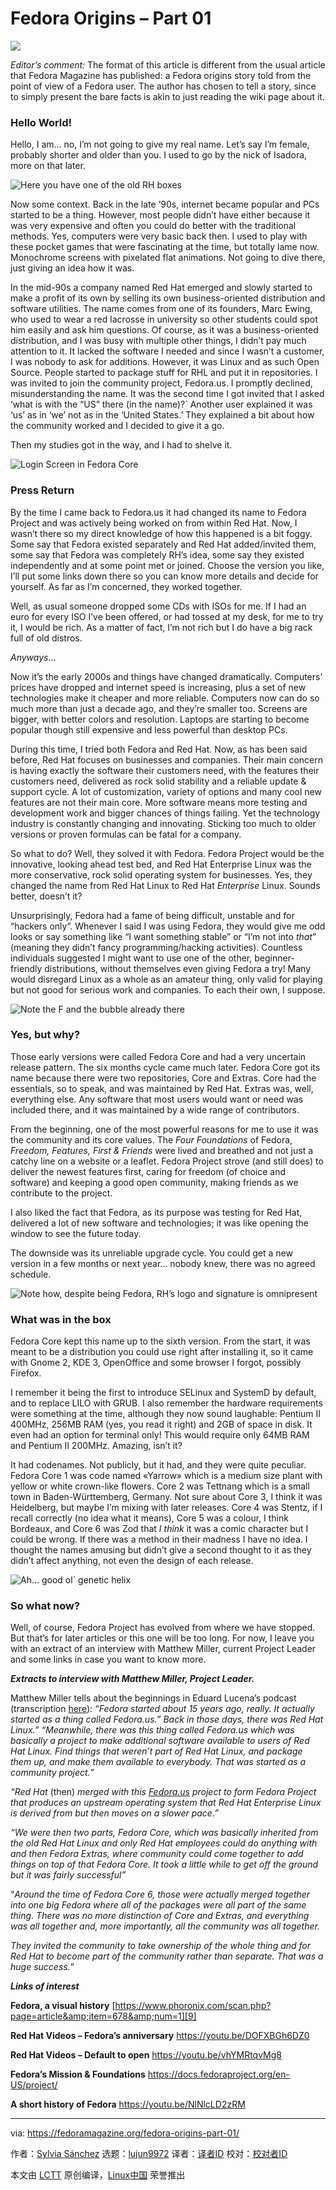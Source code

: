 [#]: collector: (lujun9972)
[#]: translator: ( )
[#]: reviewer: ( )
[#]: publisher: ( )
[#]: url: ( )
[#]: subject: (Fedora Origins – Part 01)
[#]: via: (https://fedoramagazine.org/fedora-origins-part-01/)
[#]: author: (Sylvia Sánchez https://fedoramagazine.org/author/lailah/)

Fedora Origins – Part 01
======

![][1]

_Editor’s comment:_ The format of this article is different from the usual article that Fedora Magazine has published: a Fedora origins story told from the point of view of a Fedora user. The author has chosen to tell a story, since to simply present the bare facts is akin to just reading the wiki page about it.

### Hello World!

Hello, I am… no, I’m not going to give my real name. Let’s say I’m female, probably shorter and older than you. I used to go by the nick of Isadora, more on that later.

![Here you have one of the old RH boxes][2]

Now some context. Back in the late ’90s, internet became popular and PCs started to be a thing. However, most people didn’t have either because it was very expensive and often you could do better with the traditional methods. Yes, computers were very basic back then. I used to play with these pocket games that were fascinating at the time, but totally lame now. Monochrome screens with pixelated flat animations. Not going to dive there, just giving an idea how it was.

In the mid-90s a company named Red Hat emerged and slowly started to make a profit of its own by selling its own business-oriented distribution and software utilities. The name comes from one of its founders, Marc Ewing, who used to wear a red lacrosse in university so other students could spot him easily and ask him questions.
Of course, as it was a business-oriented distribution, and I was busy with multiple other things, I didn’t pay much attention to it. It lacked the software I needed and since I wasn’t a customer, I was nobody to ask for additions. However, it was Linux and as such Open Source. People started to package stuff for RHL and put it in repositories. I was invited to join the community project, Fedora.us. I promptly declined, misunderstanding the name. It was the second time I got invited that I asked ‘what is with the “US” there (in the name)?` Another user explained it was ‘us’ as in ‘we’ not as in the ‘United States.’ They explained a bit about how the community worked and I decided to give it a go.

Then my studies got in the way, and I had to shelve it.

![Login Screen in Fedora Core][3]

### Press Return

By the time I came back to Fedora.us it had changed its name to Fedora Project and was actively being worked on from within Red Hat. Now, I wasn’t there so my direct knowledge of how this happened is a bit foggy. Some say that Fedora existed separately and Red Hat added/invited them, some say that Fedora was completely RH’s idea, some say they existed independently and at some point met or joined. Choose the version you like, I’ll put some links down there so you can know more details and decide for yourself. As far as I’m concerned, they worked together.

Well, as usual someone dropped some CDs with ISOs for me. If I had an euro for every ISO I’ve been offered, or had tossed at my desk, for me to try it, I would be rich. As a matter of fact, I’m not rich but I do have a big rack full of old distros.

_Anyways_…

Now it’s the early 2000s and things have changed dramatically. Computers’ prices have dropped and internet speed is increasing, plus a set of new technologies make it cheaper and more reliable. Computers now can do so much more than just a decade ago, and they’re smaller too. Screens are bigger, with better colors and resolution. Laptops are starting to become popular though still expensive and less powerful than desktop PCs.

During this time, I tried both Fedora and Red Hat. Now, as has been said before, Red Hat focuses on businesses and companies. Their main concern is having exactly the software their customers need, with the features their customers need, delivered as rock solid stability and a reliable update &amp; support cycle. A lot of customization, variety of options and many cool new features are not their main core. More software means more testing and development work and bigger chances of things failing. Yet the technology industry is constantly changing and innovating. Sticking too much to older versions or proven formulas can be fatal for a company.

So what to do? Well, they solved it with Fedora. Fedora Project would be the innovative, looking ahead test bed, and Red Hat Enterprise Linux was the more conservative, rock solid operating system for businesses. Yes, they changed the name from Red Hat Linux to Red Hat _Enterprise_ Linux. Sounds better, doesn’t it?

Unsurprisingly, Fedora had a fame of being difficult, unstable and for “hackers only”. Whenever I said I was using Fedora, they would give me odd looks or say something like “I want something stable” or “I’m not into _that_” (meaning they didn’t fancy programming/hacking activities). Countless individuals suggested I might want to use one of the other, beginner-friendly distributions, without themselves even giving Fedora a try! Many would disregard Linux as a whole as an amateur thing, only valid for playing but not good for serious work and companies. To each their own, I suppose.

![Note the F and the bubble already there][4]

### Yes, but why?

Those early versions were called Fedora Core and had a very uncertain release pattern. The six months cycle came much later. Fedora Core got its name because there were two repositories, Core and Extras. Core had the essentials, so to speak, and was maintained by Red Hat. Extras was, well, everything else. Any software that most users would want or need was included there, and it was maintained by a wide range of contributors.

From the beginning, one of the most powerful reasons for me to use it was the community and its core values. The _Four Foundations_ of Fedora, _Freedom, Features, First &amp; Friends_ were lived and breathed and not just a catchy line on a website or a leaflet. Fedora Project strove (and still does) to deliver the newest features first, caring for freedom (of choice and software) and keeping a good open community, making friends as we contribute to the project.

I also liked the fact that Fedora, as its purpose was testing for Red Hat, delivered a lot of new software and technologies; it was like opening the window to see the future today.

The downside was its unreliable upgrade cycle. You could get a new version in a few months or next year… nobody knew, there was no agreed schedule.

![Note how, despite being Fedora, RH’s logo and signature is omnipresent][5]

### What was in the box

Fedora Core kept this name up to the sixth version. From the start, it was meant to be a distribution you could use right after installing it, so it came with Gnome 2, KDE 3, OpenOffice and some browser I forgot, possibly Firefox.

I remember it being the first to introduce SELinux and SystemD by default, and to replace LILO with GRUB. I also remember the hardware requirements were something at the time, although they now sound laughable: Pentium II 400MHz, 256MB RAM (yes, you read it right) and 2GB of space in disk. It even had an option for terminal only! This would require only 64MB RAM and Pentium II 200MHz. Amazing, isn’t it?

It had codenames. Not publicly, but it had, and they were quite peculiar. Fedora Core 1 was code named «Yarrow» which is a medium size plant with yellow or white crown-like flowers. Core 2 was Tettnang which is a small town in Baden-Württemberg, Germany. Not sure about Core 3, I think it was Heidelberg, but maybe I’m mixing with later releases. Core 4 was Stentz, if I recall correctly (no idea what it means), Core 5 was a colour, I think Bordeaux, and Core 6 was Zod that _I think_ it was a comic character but I could be wrong. If there was a method in their madness I have no idea. I thought the names amusing but didn’t give a second thought to it as they didn’t affect anything, not even the design of each release.

![Ah… good ol` genetic helix][6]

### So what now?

Well, of course, Fedora Project has evolved from where we have stopped. But that’s for later articles or this one will be too long. For now, I leave you with an extract of an interview with Matthew Miller, current Project Leader and some links in case you want to know more.

_**Extracts to interview with Matthew Miller, Project Leader.**_

Matthew Miller tells about the beginnings in Eduard Lucena’s podcast (transcription [here][7]): _“Fedora started about 15 years ago, really. It actually started as a thing called Fedora.us.” Back in those days, there was Red Hat Linux.” “Meanwhile, there was this thing called Fedora.us which was basically a project to make additional software available to users of Red Hat Linux. Find things that weren’t part of Red Hat Linux, and package them up, and make them available to everybody. That was started as a community project.”_

_“Red Hat_ (then) _merged with this [Fedora.us][8] project to form Fedora Project that produces an upstream operating system that Red Hat Enterprise Linux is derived from but then moves on a slower pace.”_

_“We were then two parts, Fedora Core, which was basically inherited from the old Red Hat Linux and only Red Hat employees could do anything with and then Fedora Extras, where community could come together to add things on top of that Fedora Core. It took a little while to get off the ground but it was fairly successful”_

“_Around the time of Fedora Core 6, those were actually merged together into one big Fedora where all of the packages were all part of the same thing. There was no more distinction of Core and Extras, and everything was all together and, more importantly, all the community was all together._

_They invited the community to take ownership of the whole thing and for Red Hat to become part of the community rather than separate. That was a huge success.”_

_**Links of interest**_

**Fedora, a visual history**
[https://www.phoronix.com/scan.php?page=article&amp;item=678&amp;num=1][9]

**Red Hat Videos – Fedora’s anniversary**
<https://youtu.be/DOFXBGh6DZ0>

**Red Hat Videos – Default to open**
<https://youtu.be/vhYMRtqvMg8>

**Fedora’s Mission &amp; Foundations**
<https://docs.fedoraproject.org/en-US/project/>

**A short history of Fedora**
<https://youtu.be/NlNlcLD2zRM>

--------------------------------------------------------------------------------

via: https://fedoramagazine.org/fedora-origins-part-01/

作者：[Sylvia Sánchez][a]
选题：[lujun9972][b]
译者：[译者ID](https://github.com/译者ID)
校对：[校对者ID](https://github.com/校对者ID)

本文由 [LCTT](https://github.com/LCTT/TranslateProject) 原创编译，[Linux中国](https://linux.cn/) 荣誉推出

[a]: https://fedoramagazine.org/author/lailah/
[b]: https://github.com/lujun9972
[1]: https://fedoramagazine.org/wp-content/uploads/2020/04/fedora-origins-816x352.png
[2]: https://fedoramagazine.org/wp-content/uploads/2020/03/IMG_0554-768x1024.jpeg
[3]: https://fedoramagazine.org/wp-content/uploads/2020/04/15112-1.png
[4]: https://fedoramagazine.org/wp-content/uploads/2020/04/Fedora_Core_5.png
[5]: https://fedoramagazine.org/wp-content/uploads/2020/04/Fedora_Core_3.png
[6]: https://fedoramagazine.org/wp-content/uploads/2020/04/Artwork_FC7Themes_Fc7ThemeProposalFlyingHigh_Fc7ThemeProposalFlyingHighRhgl_rhgb-core6-1.png
[7]: https://x3mboy.fedorapeople.org/podcast/transcripts/transcriptFedoraPodcastEpisode01.html
[8]: http://fedora.us/
[9]: https://www.phoronix.com/scan.php?page=article&item=678&num=1
